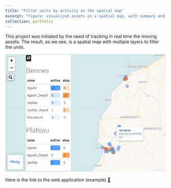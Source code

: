 ```yaml
---
title: "Filter units by activity on the spatial map"
excerpt: "Figure: visualized assets on a spatial map, with summary and colored items<br/><img src='/images/fleetmap_hamzaimloul.png'>"
collection: portfolio
---
```


This project was initiated by the need of tracking in real time the moving assets. The result, as we see, is a spatial map with multiple layers to filter the units.  
  
![fleetmap](/images/fleetmap_hamzaimloul.png)  
  
Here is the link to the web application (example) [🔗](https://rpubs.com/himl/724135)
